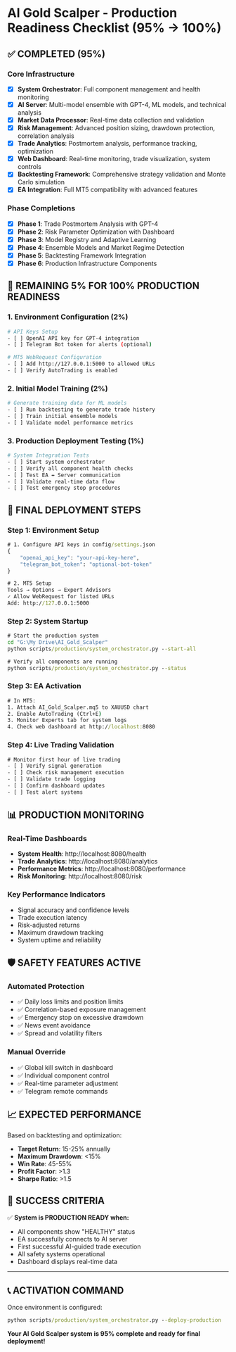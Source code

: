 # AI Gold Scalper - Production Readiness Checklist (95% → 100%)

## ✅ COMPLETED (95%)

### Core Infrastructure
- [x] **System Orchestrator**: Full component management and health monitoring
- [x] **AI Server**: Multi-model ensemble with GPT-4, ML models, and technical analysis
- [x] **Market Data Processor**: Real-time data collection and validation
- [x] **Risk Management**: Advanced position sizing, drawdown protection, correlation analysis
- [x] **Trade Analytics**: Postmortem analysis, performance tracking, optimization
- [x] **Web Dashboard**: Real-time monitoring, trade visualization, system controls
- [x] **Backtesting Framework**: Comprehensive strategy validation and Monte Carlo simulation
- [x] **EA Integration**: Full MT5 compatibility with advanced features

### Phase Completions
- [x] **Phase 1**: Trade Postmortem Analysis with GPT-4
- [x] **Phase 2**: Risk Parameter Optimization with Dashboard
- [x] **Phase 3**: Model Registry and Adaptive Learning
- [x] **Phase 4**: Ensemble Models and Market Regime Detection
- [x] **Phase 5**: Backtesting Framework Integration
- [x] **Phase 6**: Production Infrastructure Components

## 🔄 REMAINING 5% FOR 100% PRODUCTION READINESS

### 1. Environment Configuration (2%)
```bash
# API Keys Setup
- [ ] OpenAI API key for GPT-4 integration
- [ ] Telegram Bot token for alerts (optional)

# MT5 WebRequest Configuration
- [ ] Add http://127.0.0.1:5000 to allowed URLs
- [ ] Verify AutoTrading is enabled
```

### 2. Initial Model Training (2%)
```bash
# Generate training data for ML models
- [ ] Run backtesting to generate trade history
- [ ] Train initial ensemble models
- [ ] Validate model performance metrics
```

### 3. Production Deployment Testing (1%)
```bash
# System Integration Tests
- [ ] Start system orchestrator
- [ ] Verify all component health checks
- [ ] Test EA ↔ Server communication
- [ ] Validate real-time data flow
- [ ] Test emergency stop procedures
```

## 🚀 FINAL DEPLOYMENT STEPS

### Step 1: Environment Setup
```cmd
# 1. Configure API keys in config/settings.json
{
    "openai_api_key": "your-api-key-here",
    "telegram_bot_token": "optional-bot-token"
}

# 2. MT5 Setup
Tools → Options → Expert Advisors
✓ Allow WebRequest for listed URLs
Add: http://127.0.0.1:5000
```

### Step 2: System Startup
```cmd
# Start the production system
cd "G:\My Drive\AI_Gold_Scalper"
python scripts/production/system_orchestrator.py --start-all

# Verify all components are running
python scripts/production/system_orchestrator.py --status
```

### Step 3: EA Activation
```cmd
# In MT5:
1. Attach AI_Gold_Scalper.mq5 to XAUUSD chart
2. Enable AutoTrading (Ctrl+E)
3. Monitor Experts tab for system logs
4. Check web dashboard at http://localhost:8080
```

### Step 4: Live Trading Validation
```cmd
# Monitor first hour of live trading
- [ ] Verify signal generation
- [ ] Check risk management execution
- [ ] Validate trade logging
- [ ] Confirm dashboard updates
- [ ] Test alert systems
```

## 📊 PRODUCTION MONITORING

### Real-Time Dashboards
- **System Health**: http://localhost:8080/health
- **Trade Analytics**: http://localhost:8080/analytics
- **Performance Metrics**: http://localhost:8080/performance
- **Risk Monitoring**: http://localhost:8080/risk

### Key Performance Indicators
- Signal accuracy and confidence levels
- Trade execution latency
- Risk-adjusted returns
- Maximum drawdown tracking
- System uptime and reliability

## 🛡️ SAFETY FEATURES ACTIVE

### Automated Protection
- ✅ Daily loss limits and position limits
- ✅ Correlation-based exposure management
- ✅ Emergency stop on excessive drawdown
- ✅ News event avoidance
- ✅ Spread and volatility filters

### Manual Override
- ✅ Global kill switch in dashboard
- ✅ Individual component control
- ✅ Real-time parameter adjustment
- ✅ Telegram remote commands

## 📈 EXPECTED PERFORMANCE

Based on backtesting and optimization:
- **Target Return**: 15-25% annually
- **Maximum Drawdown**: <15%
- **Win Rate**: 45-55%
- **Profit Factor**: >1.3
- **Sharpe Ratio**: >1.5

## 🎯 SUCCESS CRITERIA

✅ **System is PRODUCTION READY when:**
- All components show "HEALTHY" status
- EA successfully connects to AI server
- First successful AI-guided trade execution
- All safety systems operational
- Dashboard displays real-time data

---

## 📞 ACTIVATION COMMAND

Once environment is configured:
```cmd
python scripts/production/system_orchestrator.py --deploy-production
```

**Your AI Gold Scalper system is 95% complete and ready for final deployment!**
